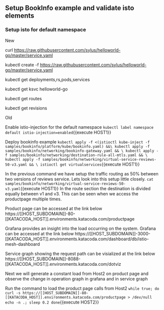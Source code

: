 ## Setup BookInfo example and validate isto elements

### Setup isto for default namespace

New

curl https://raw.githubusercontent.com/sylus/helloworld-go/master/service.yaml

kubectl create -f https://raw.githubusercontent.com/sylus/helloworld-go/master/service.yaml

kubectl get deployments,rs,pods,services

kubectl get ksvc helloworld-go

kubectl get routes

kubectl get revisions





Old

Enable istio-injection for the default namespace
`kubectl label namespace default istio-injection=enabled`{{execute HOST1}}

Deploy bookinfo example
`kubectl apply -f <(istioctl kube-inject -f samples/bookinfo/platform/kube/bookinfo.yaml) &&\
 kubectl apply -f samples/bookinfo/networking/bookinfo-gateway.yaml && \
 kubectl apply -f samples/bookinfo/networking/destination-rule-all-mtls.yaml && \
 kubectl apply -f samples/bookinfo/networking/virtual-service-reviews-50-v3.yaml && \
 istioctl get virtualservices`{{execute HOST1}}

In the previous command we have setup the traffic routing as 50% between two versions of reviews service.
Lets look into this setup little closely.
`cat samples/bookinfo/networking/virtual-service-reviews-50-v3.yaml`{{execute HOST1}}
In the route section the destination is divided equally between v1 and v3. This can be seen when we access
the productpage multiple times. 

Product page can be accessed at the link below
https://[[HOST_SUBDOMAIN]]-80-[[KATACODA_HOST]].environments.katacoda.com/productpage
 

Grafana provides an insight into the load occurring on the system. Grafana can be accessed at the link below
https://[[HOST_SUBDOMAIN]]-3000-[[KATACODA_HOST]].environments.katacoda.com/dashboard/db/istio-mesh-dashboard

Service graph showing the request path can be visialized at the link below
https://[[HOST_SUBDOMAIN]]-8088-[[KATACODA_HOST]].environments.katacoda.com/dotviz

Next we will generate a constant load from Host2 on product page 
and observe the change in operation graph in grafana and in service graph

Run the command to load the product page calls from Host2
`while true; do
  curl -s https://[[HOST_SUBDOMAIN]]-80-[[KATACODA_HOST]].environments.katacoda.com/productpage > /dev/null
  echo -n .;
  sleep 0.2
done`{{execute HOST2}}
